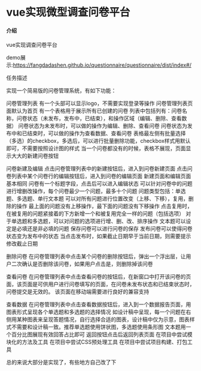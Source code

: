 # vue实现微型调查问卷平台

#### 介绍
vue实现调查问卷平台

demo展示:https://fangdadashen.github.io/questionnaire/questionnaire/dist/index#/

任务描述

实现一个简易版的问卷管理系统，有如下功能：

问卷管理列表
有一个头部可以显示logo，不需要实现登录等操作
问卷管理列表页面默认为首页
有一个表格用于展示所有已创建的问卷
列表中包括列有：问卷名称，问卷状态（未发布，发布中，已结束），和操作区域（编辑、删除、查看数据）
问卷状态为未发布时，可以做的操作为编辑、删除、查看问卷
问卷状态为发布中和已结束时，可以做的操作为查看数据、查看问卷
表格最左侧有批量选择（多选）的checkbox，多选后，可以进行批量删除功能，checkbox样式用默认即可，不需要按照设计图的样式
当一个问卷都没有的时候，表格不展现，页面显示大大的新建问卷按钮

问卷新建及编辑
点击问卷管理列表中的新建按钮后，进入到问卷新建页面
点击问卷列表中某个问卷行的编辑按钮后，进入到问卷的编辑页面
新建页面和编辑页面基本相同
问卷有一个标题字段，点击后可以进入编辑状态
可以针对问卷中的问题进行增删改操作，每个问卷最少一个问题，最多十个问题
问题类型包括：单选题、多选题、单行文本题
可以对所有问题进行位置改变（上移、下移），复用，删除的操作
最上面的问题没有上移操作，最下面的问题没有下移操作
点击复用时，在被复用的问题紧接着的下方新增一个和被复用完全一样的问题（包括选项）
对于单选题和多选题，可以对问题的选项进行增、删、改、排序操作
文本题可以设定是必填还是非必填的问题
保存问卷可以进行问卷的保存
发布问卷可以使得问卷状态变为发布中的状态
当点击发布时，如果截止日期早于当前日期，则需要提示修改截止日期

删除问卷
在问卷管理列表中点击某个问卷的删除按钮后，弹出一个浮出层，让用户二次确认是否删除该问卷，如果用户点击是，则删除掉该问卷

查看问卷
在问卷管理列表中点击查看问卷的按钮后，在新窗口中打开该问卷的页面，该页面是可供用户进行问卷填写的页面，在问卷未发布状态和已结束状态时，问卷提交是无效的。
该页面在移动端需要进行良好的兼容支持

查看数据
在问卷管理列表中点击查看数据按钮后，进入到一个数据报告页面，用图表形式呈现各个单选题和多选题的选择情况
如设计稿中呈现，每一个问题在右侧用某种图表来呈现答题情况，自行选择合适的图表，设计稿中仅为示意，图表样式不需要和设计稿一致。推荐单选题使用饼状图，多选题使用条形图
文本题用一个百分比图展现有效回答占比即可
返回按钮点击后返回列表页面
在项目中尝试模块化的方法及工具
在项目中尝试CSS预处理工具
在项目中尝试项目构建、打包工具

总的来说大部分是实现了，有些地方自己改了下
